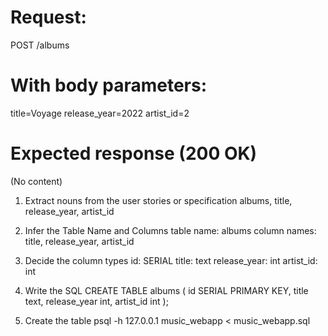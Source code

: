 # Request:
POST /albums

# With body parameters:
title=Voyage
release_year=2022
artist_id=2

# Expected response (200 OK)
(No content)


1. Extract nouns from the user stories or specification
albums, title, release_year, artist_id


2. Infer the Table Name and Columns
table name: albums
column names: title, release_year, artist_id


3. Decide the column types
id: SERIAL
title: text
release_year: int
artist_id: int


4. Write the SQL
CREATE TABLE albums (
    id SERIAL PRIMARY KEY,
    title text,
    release_year int,
    artist_id int
);


5. Create the table
psql -h 127.0.0.1 music_webapp < music_webapp.sql